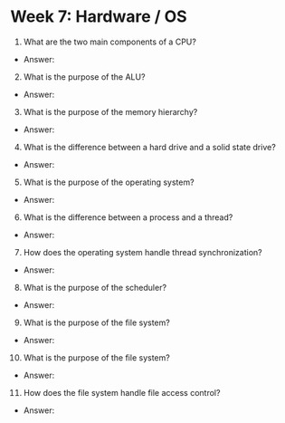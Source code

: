 # Week 7: Hardware / OS

1. What are the two main components of a CPU?

- Answer:

2. What is the purpose of the ALU?

- Answer:

3. What is the purpose of the memory hierarchy?

- Answer:

4. What is the difference between a hard drive and a solid state drive?

- Answer:

5. What is the purpose of the operating system?

- Answer:

6. What is the difference between a process and a thread?

- Answer:

7. How does the operating system handle thread synchronization?

- Answer:

8. What is the purpose of the scheduler?

- Answer:

9. What is the purpose of the file system?

- Answer:

10. What is the purpose of the file system?

- Answer:

11. How does the file system handle file access control?

- Answer:
